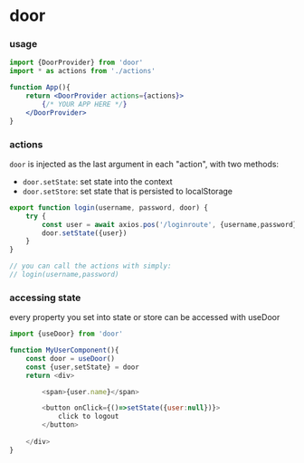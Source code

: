 # door

### usage
```jsx
import {DoorProvider} from 'door'
import * as actions from './actions'

function App(){
    return <DoorProvider actions={actions}>
        {/* YOUR APP HERE */}
    </DoorProvider>
}
```

### actions
`door` is injected as the last argument in each "action", with two methods:
- `door.setState`: set state into the context
- `door.setStore`: set state that is persisted to localStorage
```js
export function login(username, password, door) {
    try {
        const user = await axios.pos('/loginroute', {username,password})
        door.setState({user})
    }
}

// you can call the actions with simply:
// login(username,password)
```

### accessing state

every property you set into state or store can be accessed with useDoor

```js
import {useDoor} from 'door'

function MyUserComponent(){
    const door = useDoor()
    const {user,setState} = door
    return <div>

        <span>{user.name}</span>

        <button onClick={()=>setState({user:null})}>
            click to logout
        </button>
        
    </div>
}
```
